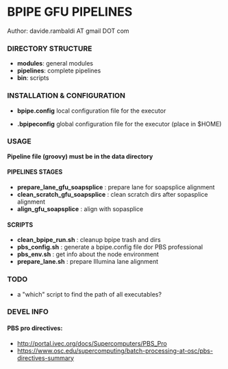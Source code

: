 # BPIPE GFU PIPELINES

Author: davide.rambaldi AT gmail DOT com

### DIRECTORY STRUCTURE

* __modules__: general modules
* __pipelines__: complete pipelines
* __bin__: scripts


### INSTALLATION & CONFIGURATION

* __bpipe.config__ local configuration file for the executor

* __.bpipeconfig__ global configuration file for the executor (place in $HOME)



### USAGE	

__Pipeline file (groovy) must be in the data directory__

#### PIPELINES STAGES

* __prepare_lane_gfu_soapsplice__ : prepare lane for soapsplice alignment
* __clean_scratch_gfu_soapsplice__ : clean scratch dirs after sopasplice alignment
* __align_gfu_soapsplice__ : align with sopasplice


#### SCRIPTS

* __clean_bpipe_run.sh__ : cleanup bpipe trash and dirs
* __pbs_config.sh__ : generate a bpipe.config file dor PBS professional
* __pbs_env.sh__ : get info about the node environment
* __prepare_lane.sh__ : prepare Illumina lane alignment

### TODO

* a "which" script to find the path of all executables?

### DEVEL INFO

#### PBS pro directives: 
* http://portal.ivec.org/docs/Supercomputers/PBS_Pro
* https://www.osc.edu/supercomputing/batch-processing-at-osc/pbs-directives-summary

